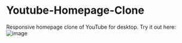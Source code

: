 # Youtube-Homepage-Clone

Responsive homepage clone of YouTube for desktop.
Try it out here: 
![image](https://user-images.githubusercontent.com/24686630/176376626-56a0de8a-fe14-47ae-960e-5c4e669ad387.png)
